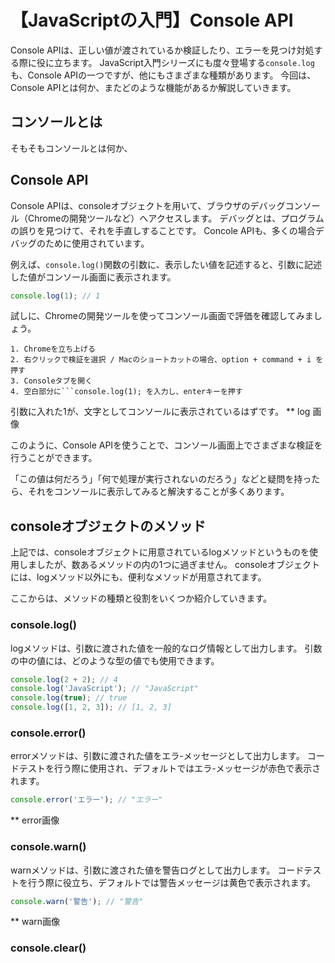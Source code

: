 # 【JavaScriptの入門】Console API

Console APIは、正しい値が渡されているか検証したり、エラーを見つけ対処する際に役に立ちます。
JavaScript入門シリーズにも度々登場する```console.log```も、Console APIの一つですが、他にもさまざまな種類があります。
今回は、Console APIとは何か、またどのような機能があるか解説していきます。

## コンソールとは
そもそもコンソールとは何か、

## Console API
Console APIは、consoleオブジェクトを用いて、ブラウザのデバッグコンソール（Chromeの開発ツールなど）へアクセスします。
デバッグとは、プログラムの誤りを見つけて、それを手直しすることです。
Concole APIも、多くの場合デバッグのために使用されています。

例えば、```console.log()```関数の引数に、表示したい値を記述すると、引数に記述した値がコンソール画面に表示されます。

```javascript
console.log(1); // 1
```

試しに、Chromeの開発ツールを使ってコンソール画面で評価を確認してみましょう。

```plain
1. Chromeを立ち上げる
2. 右クリックで検証を選択 / Macのショートカットの場合、option + command + i を押す
3. Consoleタブを開く
4. 空白部分に```console.log(1); を入力し、enterキーを押す
```

引数に入れた1が、文字としてコンソールに表示されているはずです。
** log 画像

このように、Console APIを使うことで、コンソール画面上でさまざまな検証を行うことができます。

「この値は何だろう」「何で処理が実行されないのだろう」などと疑問を持ったら、それをコンソールに表示してみると解決することが多くあります。

## consoleオブジェクトのメソッド
上記では、consoleオブジェクトに用意されているlogメソッドというものを使用しましたが、数あるメソッドの内の1つに過ぎません。
consoleオブジェクトには、logメソッド以外にも、便利なメソッドが用意されてます。

ここからは、メソッドの種類と役割をいくつか紹介していきます。

### console.log()
logメソッドは、引数に渡された値を一般的なログ情報として出力します。
引数の中の値には、どのような型の値でも使用できます。
```javascript
console.log(2 + 2); // 4
console.log('JavaScript'); // "JavaScript"
console.log(true); // true
console.log([1, 2, 3]); // [1, 2, 3]
```

### console.error()
errorメソッドは、引数に渡された値をエラ-メッセージとして出力します。
コードテストを行う際に使用され、デフォルトではエラ-メッセージが赤色で表示されます。
```javascript
console.error('エラー'); // "エラー"
```
** error画像

### console.warn()
warnメソッドは、引数に渡された値を警告ログとして出力します。
コードテストを行う際に役立ち、デフォルトでは警告メッセージは黄色で表示されます。
```javascript
console.warn('警告'); // "警告"
```

** warn画像

### console.clear()

